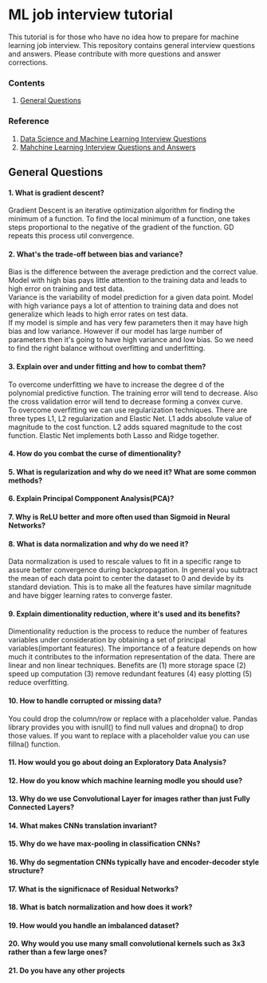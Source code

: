 # ML job interview tutorial
This tutorial is for those who have no idea how to prepare for machine learning job interview. This repository contains general interview questions and answers. Please contribute with more questions and answer corrections.

### Contents
1. [General Questions](#general-questions)

### Reference
1. [Data Science and Machine Learning Interview Questions](https://towardsdatascience.com/data-science-and-machine-learning-interview-questions-3f6207cf040b)
2. [Mahchine Learning Interview Questions and Answers](https://www.youtube.com/watch?v=hB1CTizqGFk)

## General Questions
#### 1. What is gradient descent?
Gradient Descent is an iterative optimization algorithm for finding the minimum of a function. To find the local minimum of a function, one takes steps proportional to the negative of the gradient of the function. GD repeats this process util convergence.
#### 2. What's the trade-off between bias and variance?
Bias is the difference between the average prediction and the correct value. Model with high bias pays little attention to the training data and leads to high error on training and test data. <br>
Variance is the variability of model prediction for a given data point. Model with high variance pays a lot of attention to training data and does not generalize which leads to high error rates on test data. <br>
If my model is simple and has very few parameters then it may have high bias and low variance. However if our model has large number of parameters then it's going to have high variance and low bias. So we need to find the right balance without overfitting and underfitting.
#### 3. Explain over and under fitting and how to combat them?
To overcome underfitting we have to increase the degree d of the polynomial predictive function. The training error will tend to decrease. Also the cross validation error will tend to decrease forming a convex curve.<br>
To overcome overfitting we can use regularization techniques. There are three types L1, L2 regularization and Elastic Net. L1 adds absolute value of magnitude to the cost function. L2 adds squared magnitude to the cost function. Elastic Net implements both Lasso and Ridge together. 
#### 4. How do you combat the curse of dimentionality?
#### 5. What is regularization and why do we need it? What are some common methods?
#### 6. Explain Principal Compponent Analysis(PCA)?
#### 7. Why is ReLU better and more often used than Sigmoid in Neural Networks?
#### 8. What is data normalization and why do we need it?
Data normalization is used to rescale values to fit in a specific range to assure better convergence during backpropagation. In general you subtract the mean of each data point to center the dataset to 0 and devide by its standard deviation. This is to make all the features have similar magnitude and have bigger learning rates to converge faster.
#### 9. Explain dimentionality reduction, where it's used and its benefits?
Dimentionality reduction is the process to reduce the number of features variables under consideration by obtaining a set of principal variables(important features). The importance of a feature depends on how much it contributes to the information representation of the data. There are linear and non linear techniques. Benefits are (1) more storage space (2) speed up computation (3) remove redundant features (4) easy plotting (5) reduce overfitting.
#### 10. How to handle corrupted or missing data?
You could drop the column/row or replace with a placeholder value. Pandas library provides you with isnull() to find null values and dropna() to drop those values. If you want to replace with a placeholder value you can use fillna() function.
#### 11. How would you go about doing an Exploratory Data Analysis?
#### 12. How do you know which machine learning modle you should use?
#### 13. Why do we use Convolutional Layer for images rather than just Fully Connected Layers?
#### 14. What makes CNNs translation invariant?
#### 15. Why do we have max-pooling in classification CNNs?
#### 16. Why do segmentation CNNs typically have and encoder-decoder style structure?
#### 17. What is the significnace of Residual Networks?
#### 18. What is batch normalization and how does it work?
#### 19. How would you handle an imbalanced dataset?
#### 20. Why would you use many small convolutional kernels such as 3x3 rather than a few large ones?
#### 21. Do you have any other projects